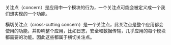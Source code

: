 关注点（concern）是应用中一个模块的行为，一个关注点可能会被定义成一个我们想实现的一个功能。

横切关注点（cross-cutting concern）是一个关注点，此关注点是整个应用都会使用的功能，并影响整个应用，比如日志，安全和数据传输，几乎应用的每个模块都需要的功能。因此这些都属于横切关注点。

